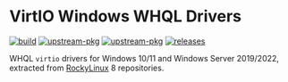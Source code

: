 # VirtIO Windows WHQL Drivers

[![build](https://github.com/tprasadtp/virtio-whql/actions/workflows/build.yml/badge.svg)](https://github.com/tprasadtp/virtio-whql/actions/workflows/build.yml)
[![upstream-pkg](https://img.shields.io/badge/upstream-virtio--win-10B981?logo=rockylinux)](https://git.rockylinux.org/staging/rpms/virtio-win)
[![upstream-pkg](https://img.shields.io/badge/changelog-virtio--win-10B981?logo=rockylinux)](https://git.rockylinux.org/staging/rpms/virtio-win/-/blob/r8/SPECS/virtio-win.spec#L275)
[![releases](https://img.shields.io/github/v/tag/tprasadtp/virtio-whql?label=release&sort=semver&logo=semver&color=7f50a6&labelColor=3a3a3a)](https://github.com/tprasadtp/virtio-whql/releases/latest)

WHQL `virtio` drivers for Windows 10/11 and Windows Server 2019/2022, extracted from [RockyLinux](https://rockylinux.org) 8 repositories.
